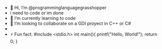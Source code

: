 - 👋 Hi, I’m @programminglanguagegrasshopper
- i need to code or im done
- 🌱 I’m currently learning to code
- 💞️ I’m looking to collaborate on a GDI proyect in C++ or C#
- 
- ⚡ Fun fact:
  #include <stdio.h>
  int main(){
    printf("Hello, World!");
    return 0;
  }
